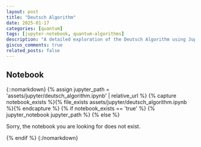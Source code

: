 ```yaml
---
layout: post
title: "Deutsch Algorithm"
date: 2025-01-17
categories: [quantum]
tags: [jupyter-notebook, quantum-algorithms]
description: "A detailed exploration of the Deutsch Algorithm using Jupyter Notebook."
giscus_comments: true
related_posts: false
---
```


## Notebook

{::nomarkdown}
{% assign jupyter_path = 'assets/jupyter/deutsch_algorithm.ipynb' | relative_url %}
{% capture notebook_exists %}{% file_exists assets/jupyter/deutsch_algorithm.ipynb %}{% endcapture %}
{% if notebook_exists == 'true' %}
  {% jupyter_notebook jupyter_path %}
{% else %}
  <p>Sorry, the notebook you are looking for does not exist.</p>
{% endif %}
{:/nomarkdown}
